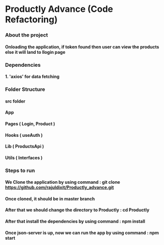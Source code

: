 # Productly Advance (Code Refactoring)

### About the project

#### Onloading the application, if token found then user can view the products else it will land to llogin page

### Dependencies

#### 1. 'axios' for data fetching

### Folder Structure

#### src folder

#### App

#### Pages ( Login, Product )

#### Hooks ( useAuth )

#### Lib ( ProductsApi )

#### Utils ( Interfaces )

### Steps to run

#### We Clone the application by using command : git clone https://github.com/rajuldixit/Productly_advance.git

#### Once cloned, it should be in master branch

#### After that we should change the directory to Productly : cd Productly

#### After that install the dependencies by using command : npm install

#### Once json-server is up, now we can run the app by using command : npm start
